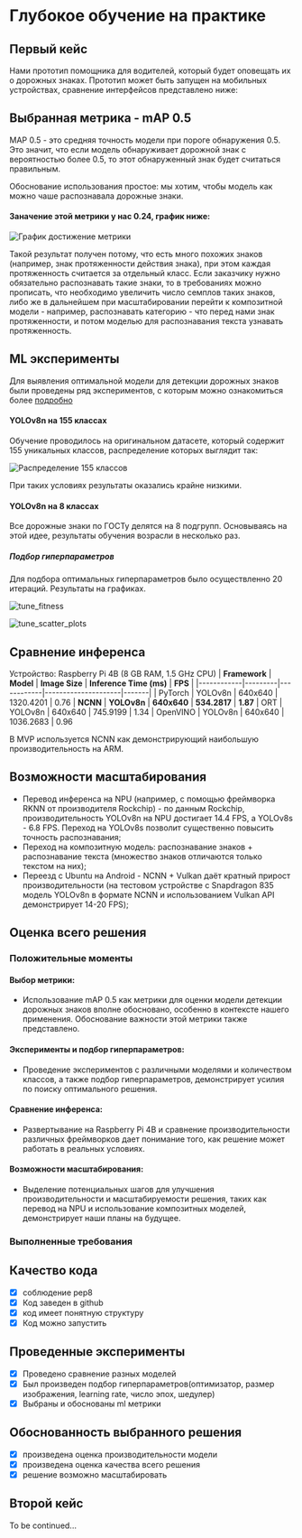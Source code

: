 # Глубокое обучение на практике

## Первый кейс
Нами прототип помощника для водителей, который будет оповещать их о дорожных знаках. 
Прототип может быть запущен на мобильных устройствах, сравнение интерфейсов представлено ниже:

## Выбранная метрика -  mAP 0.5

MAP 0.5 - это средняя точность модели при пороге обнаружения 0.5. Это значит, что если модель обнаруживает дорожной знак с вероятностью более 0.5, то этот обнаруженный знак будет считаться правильным. 

Обоснование использования простое: мы хотим, чтобы модель как можно чаше распознавала дорожные знаки.
#### Заначение этой метрики у нас 0.24, график ниже:
![График достижение метрики](experiments/map50.jpg)

Такой результат получен потому, что есть много похожих знаков (например, знак протяженности действия знака), при этом каждая протяженность считается за отдельный класс. Если заказчику нужно обязательно распознавать такие знаки, то в требованиях можно прописать, что необходимо увеличить число семплов таких знаков, либо же в дальнейшем при масштабировании перейти к композитной модели - например, распознавать категорию - что перед нами знак протяженности, и потом моделью для распознавания текста узнавать протяженность.

## ML эксперименты
Для выявления оптимальной модели для детекции дорожных знаков были проведены ряд экспериментов, с которым можно ознакомиться более [подробно](experiments/Experiments.ipynb)

#### YOLOv8n на 155 классах

Обучение проводилось на оригинальном датасете, который содержит 155 уникальных классов, распределение которых выглядит так:

![Распределение 155 классов](experiments/class_plot.jpg)

При таких условиях результаты оказались крайне низкими.

#### YOLOv8n на 8 классах

Все дорожные знаки по ГОСТу делятся на 8 подгрупп. Основываясь на этой идее, результаты обучения возрасли в несколько раз.

##### Подбор гиперпараметров

Для подбора оптимальных гиперпараметров было осуществленно 20 итераций. Результаты на графиках.

![tune_fitness](experiments/tune_fitness.png)

![tune_scatter_plots](experiments/tune_scatter_plots.png)

## Сравнение инференса
Устройство: Raspberry Pi 4B (8 GB RAM, 1.5 GHz CPU)
| **Framework**  | **Model**   | **Image Size** | **Inference Time (ms)** | **FPS**   |
|------------|---------|------------|---------------------|-------|
|  PyTorch   | YOLOv8n | 640x640    | 1320.4201          | 0.76
|    **NCNN**    | **YOLOv8n** | **640x640**    | **534.2817**          | **1.87**
|     ORT    | YOLOv8n | 640x640    | 745.9199           | 1.34
|  OpenVINO  | YOLOv8n | 640x640    | 1036.2683          | 0.96

В MVP используется NCNN как демонстрирующий наибольшую производительность на ARM.

## Возможности масштабирования
- Перевод инференса на NPU (например, с помощью фреймворка RKNN от производителя Rockchip) - по данным Rockchip, производительность YOLOv8n на NPU достигает 14.4 FPS, а YOLOv8s - 6.8 FPS. Переход на YOLOv8s позволит существенно повысить точность распознавания;
- Переход на композитную модель: распознавание знаков + распознавание текста (множество знаков отличаются только текстом на них);
- Переезд с Ubuntu на Android - NCNN + Vulkan даёт кратный прирост производительности (на тестовом устройстве с Snapdragon 835 модель YOLOv8n в формате NCNN и использованием Vulkan API демонстрирует 14-20 FPS);

## Оценка всего решения
### Положительные моменты
#### Выбор метрики:

- Использование mAP 0.5 как метрики для оценки модели детекции дорожных знаков вполне обосновано, особенно в контексте нашего применения. Обоснование важности этой метрики также представлено.

#### Эксперименты и подбор гиперпараметров:

- Проведение экспериментов с различными моделями и количеством классов, а также подбор гиперпараметров, демонстрирует усилия по поиску оптимального решения.

#### Сравнение инференса:

- Развертывание на Raspberry Pi 4B и сравнение производительности различных фреймворков дает понимание того, как решение может работать в реальных условиях.

#### Возможности масштабирования:

- Выделение потенциальных шагов для улучшения производительности и масштабируемости решения, таких как перевод на NPU и использование композитных моделей, демонстрирует наши планы на будущее.


### Выполненные требования

## Качество кода
- [x] соблюдение pep8
- [x] Код заведен в github
- [x] код имеет понятную структуру
- [x] Код можно запустить

## Проведенные эксперименты 
- [x] Проведено сравнение разных моделей
- [x] Был произведен подбор гиперпараметров(оптимизатор, размер изображения, learning rate, число эпох, шедулер)
- [x] Выбраны и обоснованы ml метрики

## Обоснованность выбранного решения
- [x] произведена оценка производительности модели
- [x] произведена оценка качества всего решения
- [x] решение возможно масштабировать

## Второй кейс

To be continued...
